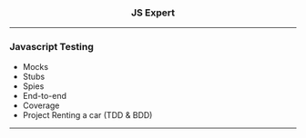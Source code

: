 <h3 align="center">JS Expert</h3>
<hr>
<h3>Javascript Testing</h3>
<ul>
<li title="Tests">
    Mocks
</li>
<li title="Tests">
    Stubs
</li>
<li title="Tests">
    Spies
</li>
<li title="Tests">
    End-to-end
</li>
<li title="Tests">
    Coverage
</li>
<li title="Tests">
    Project Renting a car (TDD & BDD) 
    <ul>

</ul>

</li>
</ul>
<hr>
